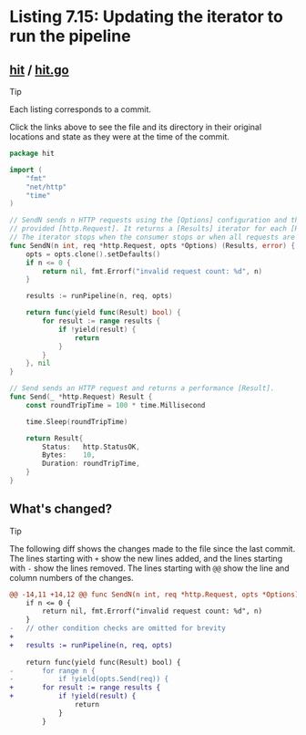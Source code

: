 # Listing 7.15: Updating the iterator to run the pipeline

## [hit](https://github.com/inancgumus/gobyexample/blob/ed972fe95b984c024a7b733a122873272108a264/hit) / [hit.go](https://github.com/inancgumus/gobyexample/blob/ed972fe95b984c024a7b733a122873272108a264/hit/hit.go)

> [!TIP]
> Each listing corresponds to a commit.
>
> Click the links above to see the file and its directory in their original locations and state as they were at the time of the commit.

```go
package hit

import (
	"fmt"
	"net/http"
	"time"
)

// SendN sends n HTTP requests using the [Options] configuration and the
// provided [http.Request]. It returns a [Results] iterator for each [Result].
// The iterator stops when the consumer stops or when all requests are done.
func SendN(n int, req *http.Request, opts *Options) (Results, error) {
	opts = opts.clone().setDefaults()
	if n <= 0 {
		return nil, fmt.Errorf("invalid request count: %d", n)
	}

	results := runPipeline(n, req, opts)

	return func(yield func(Result) bool) {
		for result := range results {
			if !yield(result) {
				return
			}
		}
	}, nil
}

// Send sends an HTTP request and returns a performance [Result].
func Send(_ *http.Request) Result {
	const roundTripTime = 100 * time.Millisecond

	time.Sleep(roundTripTime)

	return Result{
		Status:   http.StatusOK,
		Bytes:    10,
		Duration: roundTripTime,
	}
}
```

## What's changed?

> [!TIP]
> The following diff shows the changes made to the file since the last commit.
> The lines starting with `+` show the new lines added, and the lines starting with `-` show the lines removed.
> The lines starting with `@@` show the line and column numbers of the changes.

```diff
@@ -14,11 +14,12 @@ func SendN(n int, req *http.Request, opts *Options) (Results, error) {
 	if n <= 0 {
 		return nil, fmt.Errorf("invalid request count: %d", n)
 	}
-	// other condition checks are omitted for brevity
+
+	results := runPipeline(n, req, opts)
 
 	return func(yield func(Result) bool) {
-		for range n {
-			if !yield(opts.Send(req)) {
+		for result := range results {
+			if !yield(result) {
 				return
 			}
 		}
```

